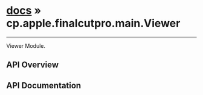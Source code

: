 # [docs](index.md) » cp.apple.finalcutpro.main.Viewer
---

Viewer Module.

## API Overview

## API Documentation

